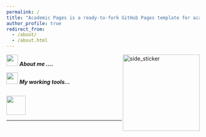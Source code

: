 ```yaml
---
permalink: /
title: "Academic Pages is a ready-to-fork GitHub Pages template for academic personal websites"
author_profile: true
redirect_from: 
  - /about/
  - /about.html
---
```


<img align="right" width=200px height=200px alt="side_sticker" src="https://media.giphy.com/media/TEnXkcsHrP4YedChhA/giphy.gif" />

<img src="https://media.giphy.com/media/W5eoZHPpUx9sapR0eu/giphy.gif" width="30px">&nbsp;***About me ....***

<img src="https://media.giphy.com/media/W5eoZHPpUx9sapR0eu/giphy.gif" width="30px">&nbsp;***My working tools...***
<p align="left">
  
  <code> <img height="50" src="https://www.vectorlogo.zone/logos/java/java-ar21.svg"> </code>

  
<hr>

<script type="text/javascript" id="clstr_globe" src="//clustrmaps.com/globe.js?d=y_Y9jmBhNhJ48jWzSFJpzFS-c3fWw7LJP8WebNioNb8"></script>
